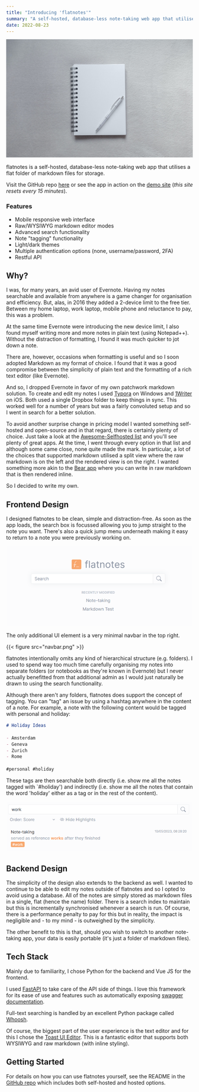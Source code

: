 ```yaml
---
title: "Introducing 'flatnotes'"
summary: "A self-hosted, database-less note-taking web app that utilises a flat folder of markdown files for storage."
date: 2022-08-23
---
```


![diana-polekhina-1ixT36dfuSQ-unsplash](diana-polekhina-1ixT36dfuSQ-unsplash.jpg)

flatnotes is a self-hosted, database-less note-taking web app that utilises a flat folder of markdown files for storage.

Visit the GitHub repo [here](https://github.com/dullage/flatnotes) or see the app in action on the [demo site](https://demo.flatnotes.io/) (_this site resets every 15 minutes_).

### Features

- Mobile responsive web interface
- Raw/WYSIWYG markdown editor modes
- Advanced search functionality
- Note "tagging" functionality
- Light/dark themes
- Multiple authentication options (none, username/password, 2FA)
- Restful API

## Why?

I was, for many years, an avid user of Evernote. Having my notes searchable and available from anywhere is a game changer for organisation and efficiency. But, alas, in 2016 they added a 2-device limit to the free tier. Between my home laptop, work laptop, mobile phone and reluctance to pay, this was a problem.

At the same time Evernote were introducing the new device limit, I also found myself writing more and more notes in plain text (using Notepad++). Without the distraction of formatting, I found it was much quicker to jot down a note.

There are, however, occasions when formatting is useful and so I soon adopted Markdown as my format of choice. I found that it was a good compromise between the simplicity of plain text and the formatting of a rich text editor (like Evernote).

And so, I dropped Evernote in favor of my own patchwork markdown solution. To create and edit my notes I used [Typora](https://typora.io/) on Windows and [1Writer](http://1writerapp.com/) on iOS. Both used a single Dropbox folder to keep things in sync. This worked well for a number of years but was a fairly convoluted setup and so I went in search for a better solution.

To avoid another surprise change in pricing model I wanted something self-hosted and open-source and in that regard, there is  certainly plenty of choice. Just take a look at the [Awesome-Selfhosted list](https://github.com/awesome-selfhosted/awesome-selfhosted#note-taking--editors) and you'll see plenty of great apps. At the time, I went through every option in that list and although some came close, none quite made the mark. In particular, a lot of the choices that supported markdown utilised a split view where the raw markdown is on the left and the rendered view is on the right. I wanted something more akin to the [Bear app](https://bear.app/) where you can write in raw markdown that is then rendered inline.

So I decided to write my own.

## Frontend Design

I designed flatnotes to be clean, simple and distraction-free. As soon as the app loads, the search box is focussed allowing you to jump straight to the note you want. There's also a quick jump menu underneath making it easy to return to a note you were previously working on.

![Search Box](search-box.png)

The only additional UI element is a very minimal navbar in the top right.

{{< figure src="navbar.png" >}}

flatnotes intentionally omits any kind of hierarchical structure (e.g. folders). I used to spend way too much time carefully organising my notes into separate folders (or notebooks as they're known in Evernote) but I never actually benefitted from that additional admin as I would just naturally be drawn to using the search functionality.

Although there aren't any folders, flatnotes does support the concept of tagging. You can "tag" an issue by using a hashtag anywhere in the content of a note. For example, a note with the following content would be tagged with personal and holiday:

```markdown
# Holiday Ideas

- Amsterdam
- Geneva
- Zurich
- Rome

#personal #holiday
```

These tags are then searchable both directly (i.e. show me all the notes tagged with `#holiday') and indirectly (i.e. show me all the notes that contain the word 'holiday' either as a tag or in the rest of the content).

![Search Result](search-result.png)

## Backend Design

The simplicity of the design also extends to the backend as well. I wanted to continue to be able to edit my notes outside of flatnotes and so I opted to avoid using a database. All of the notes are simply stored as markdown files in a single, flat (hence the name) folder. There is a search index to maintain but this is incrementally synchronised whenever a search is run. Of course, there is a performance penalty to pay for this but in reality, the impact is negligible and - to my mind - is outweighed by the simplicity.

The other benefit to this is that, should you wish to switch to another note-taking app, your data is easily portable (it's just a folder of markdown files).

## Tech Stack

Mainly due to familiarity, I chose Python for the backend and Vue JS for the frontend.

I used [FastAPI](https://fastapi.tiangolo.com/) to take care of the API side of things. I love this framework for its ease of use and features such as automatically exposing [swagger documentation](https://demo.flatnotes.io/docs).

Full-text searching is handled by an excellent Python package called [Whoosh](https://whoosh.readthedocs.io/en/latest/intro.html).

Of course, the biggest part of the user experience is the text editor and for this I chose the [Toast UI Editor](https://github.com/nhn/tui.editor). This is a fantastic editor that supports both WYSIWYG and raw markdown (with inline styling).

## Getting Started

For details on how you can use flatnotes yourself, see the README in the [GitHub repo](https://github.com/dullage/flatnotes) which includes both self-hosted and hosted options.
